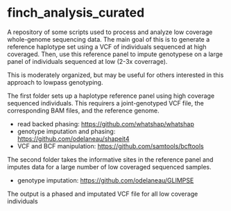 # finch_analysis_curated
A repository of some scripts used to process and analyze low coverage whole-genome sequencing data. The main goal of this is to generate a reference haplotype set using a VCF of individuals sequenced at high coveraged. Then, use this reference panel to impute genotypese on a large panel of individuals sequenced at low (2-3x coverrage).

This is moderately organized, but may be useful for others interested in this approach to lowpass genotyping.

The first folder sets up a haplotype reference panel using high coverage sequenced individuals. This requirers a joint-genotyped VCF file, the corresponding BAM files, and the reference genome.
- read backed phasing: https://github.com/whatshap/whatshap
- genotype imputation and phasing: https://github.com/odelaneau/shapeit4
- VCF and BCF manipulation: https://github.com/samtools/bcftools

The second folder takes the informative sites in the reference panel and imputes data for a large number of low coveraged sequenced samples.
- genotype imputation: https://github.com/odelaneau/GLIMPSE

The output is a phased and imputated VCF file for all low coverage individuals
